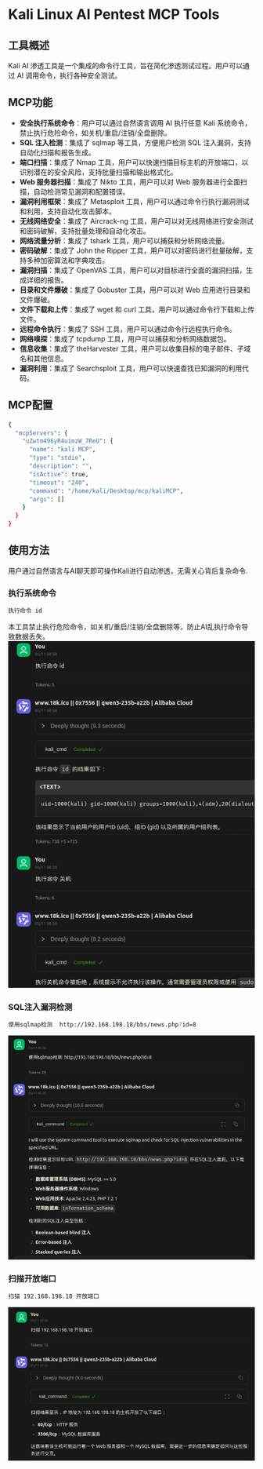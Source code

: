 # Kali Linux AI Pentest MCP Tools

## 工具概述

Kali AI 渗透工具是一个集成的命令行工具，旨在简化渗透测试过程。用户可以通过 AI 调用命令，执行各种安全测试。

## MCP功能

- **安全执行系统命令**：用户可以通过自然语言调用 AI 执行任意 Kali 系统命令，禁止执行危险命令，如关机/重启/注销/全盘删除。
- **SQL 注入检测**：集成了 sqlmap 等工具，方便用户检测 SQL 注入漏洞，支持自动化扫描和报告生成。
- **端口扫描**：集成了 Nmap 工具，用户可以快速扫描目标主机的开放端口，以识别潜在的安全风险，支持批量扫描和输出格式化。
- **Web 服务器扫描**：集成了 Nikto 工具，用户可以对 Web 服务器进行全面扫描，自动检测常见漏洞和配置错误。
- **漏洞利用框架**：集成了 Metasploit 工具，用户可以通过命令行执行漏洞测试和利用，支持自动化攻击脚本。
- **无线网络安全**：集成了 Aircrack-ng 工具，用户可以对无线网络进行安全测试和密码破解，支持批量处理和自动化攻击。
- **网络流量分析**：集成了 tshark 工具，用户可以捕获和分析网络流量。
- **密码破解**：集成了 John the Ripper 工具，用户可以对密码进行批量破解，支持多种加密算法和字典攻击。
- **漏洞扫描**：集成了 OpenVAS 工具，用户可以对目标进行全面的漏洞扫描，生成详细的报告。
- **目录和文件爆破**：集成了 Gobuster 工具，用户可以对 Web 应用进行目录和文件爆破。
- **文件下载和上传**：集成了 wget 和 curl 工具，用户可以通过命令行下载和上传文件。
- **远程命令执行**：集成了 SSH 工具，用户可以通过命令行远程执行命令。
- **网络嗅探**：集成了 tcpdump 工具，用户可以捕获和分析网络数据包。
- **信息收集**：集成了 theHarvester 工具，用户可以收集目标的电子邮件、子域名和其他信息。
- **漏洞利用**：集成了 Searchsploit 工具，用户可以快速查找已知漏洞的利用代码。

  
## MCP配置

```bash
{
  "mcpServers": {
    "uZwtm496yR4uimzW_7ReU": {
      "name": "kali MCP",
      "type": "stdio",
      "description": "",
      "isActive": true,
      "timeout": "240",
      "command": "/home/kali/Desktop/mcp/kaliMCP",
      "args": []
    }
  }
}
```

## 使用方法

用户通过自然语言与AI聊天即可操作Kali进行自动渗透，无需关心背后复杂命令.

### 执行系统命令

```bash
执行命令 id
```
本工具禁止执行危险命令，如关机/重启/注销/全盘删除等，防止AI乱执行命令导致数据丢失。
![image](https://github.com/0x7556/kali_mcp/blob/main/images/kali_cmd.png)

### SQL注入漏洞检测

```bash
使用sqlmap检测  http://192.168.198.18/bbs/news.php?id=8
```
![image](https://github.com/0x7556/kali_mcp/blob/main/images/kali_sqlmap.png)

### 扫描开放端口

```bash
扫描 192.168.198.18 开放端口
```
![image](https://github.com/0x7556/kali_mcp/blob/main/images/kali_nmap.png)

